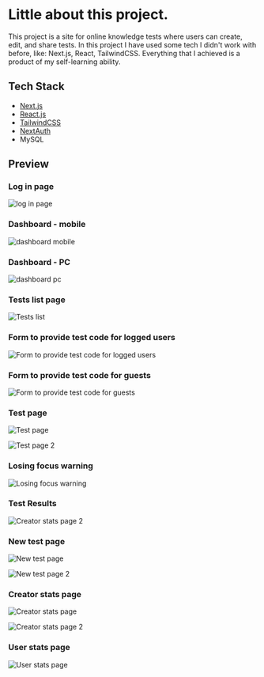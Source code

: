 # Little about this project. 
This project is a site for online knowledge tests where users can create, edit, and share tests. In this project I have used some tech I didn't work with before, like: Next.js, React, TailwindCSS. Everything that I achieved is a product of my self-learning ability.  

## Tech Stack
* [Next.js](https://nextjs.org/)
* [React.js](https://reactjs.org/)
* [TailwindCSS](https://tailwindcss.com/)
* [NextAuth](https://next-auth.js.org/)
* MySQL

## Preview
### Log in page
![log in page](https://github.com/kj44389/dyplomowa-app/blob/main/Examples/logIn.png?raw=true)

### Dashboard - mobile
![dashboard mobile](https://github.com/kj44389/dyplomowa-app/blob/main/Examples/Dashboard.png?raw=true)

### Dashboard - PC
![dashboard pc](https://github.com/kj44389/dyplomowa-app/blob/main/Examples/Dashboard_PC.png?raw=true)

### Tests list page
![Tests list](https://github.com/kj44389/dyplomowa-app/blob/main/Examples/testsList.png?raw=true)

### Form to provide test code for logged users
![Form to provide test code for logged users](https://github.com/kj44389/dyplomowa-app/blob/main/Examples/TestCodeFormForUsers.png?raw=true)

### Form to provide test code for guests
![Form to provide test code for guests](https://github.com/kj44389/dyplomowa-app/blob/main/Examples/TestCodeFormForGuests.png?raw=true)

### Test page
![Test page](https://github.com/kj44389/dyplomowa-app/blob/main/Examples/Test.png?raw=true)

![Test page 2](https://github.com/kj44389/dyplomowa-app/blob/main/Examples/Test2.png?raw=true)

### Losing focus warning
![Losing focus warning](https://github.com/kj44389/dyplomowa-app/blob/main/Examples/losingFocusWarning.png?raw=true)

### Test Results
![Creator stats page 2](https://github.com/kj44389/dyplomowa-app/blob/main/Examples/testResults.png?raw=true)

### New test page
![New test page](https://github.com/kj44389/dyplomowa-app/blob/main/Examples/newTest.png?raw=true)

![New test page 2](https://github.com/kj44389/dyplomowa-app/blob/main/Examples/newTest2.png?raw=true)

### Creator stats page
![Creator stats page](https://github.com/kj44389/dyplomowa-app/blob/main/Examples/CreatorStats_1.png?raw=true)

![Creator stats page 2](https://github.com/kj44389/dyplomowa-app/blob/main/Examples/CreatorStats_2.png?raw=true)

### User stats page
![User stats page](https://github.com/kj44389/dyplomowa-app/blob/main/Examples/TakerStats.png?raw=true)
